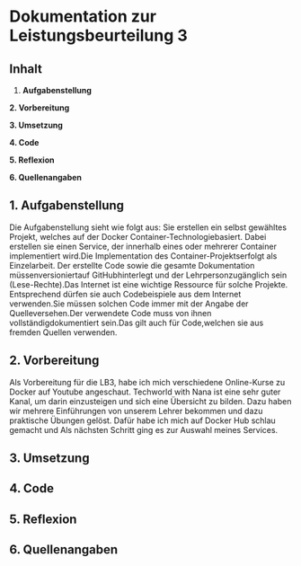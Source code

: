 # Dokumentation zur Leistungsbeurteilung 3 
## Inhalt 
1. **Aufgabenstellung**
   
**2. Vorbereitung**

**3. Umsetzung**
   
**4. Code**

**5. Reflexion**
   
**6. Quellenangaben**

## 1. Aufgabenstellung

Die Aufgabenstellung sieht wie folgt aus:
Sie erstellen ein selbst gewähltes Projekt, welches auf der Docker Container-Technologiebasiert. Dabei erstellen sie einen Service, der innerhalb eines oder mehrerer Container implementiert wird.Die Implementation des Container-Projektserfolgt als Einzelarbeit. Der erstellte Code sowie die gesamte Dokumentation müssenversioniertauf GitHubhinterlegt und der Lehrpersonzugänglich sein (Lese-Rechte).Das Internet ist eine wichtige Ressource für solche Projekte. Entsprechend dürfen sie auch Codebeispiele aus dem Internet verwenden.Sie müssen solchen Code immer mit der Angabe der Quelleversehen.Der verwendete Code muss von ihnen vollständigdokumentiert sein.Das gilt auch für Code,welchen sie aus fremden Quellen verwenden. 

## 2. Vorbereitung
Als Vorbereitung für die LB3, habe ich mich verschiedene Online-Kurse zu Docker auf Youtube angeschaut. Techworld with Nana ist eine sehr guter Kanal, um darin einzusteigen und sich eine Übersicht zu bilden. Dazu haben wir mehrere Einführungen von unserem Lehrer bekommen und dazu praktische Übungen gelöst. Dafür habe ich mich auf Docker Hub schlau gemacht und 
Als nächsten Schritt ging es zur Auswahl meines Services.


## 3. Umsetzung


## 4. Code 


## 5. Reflexion

## 6. Quellenangaben